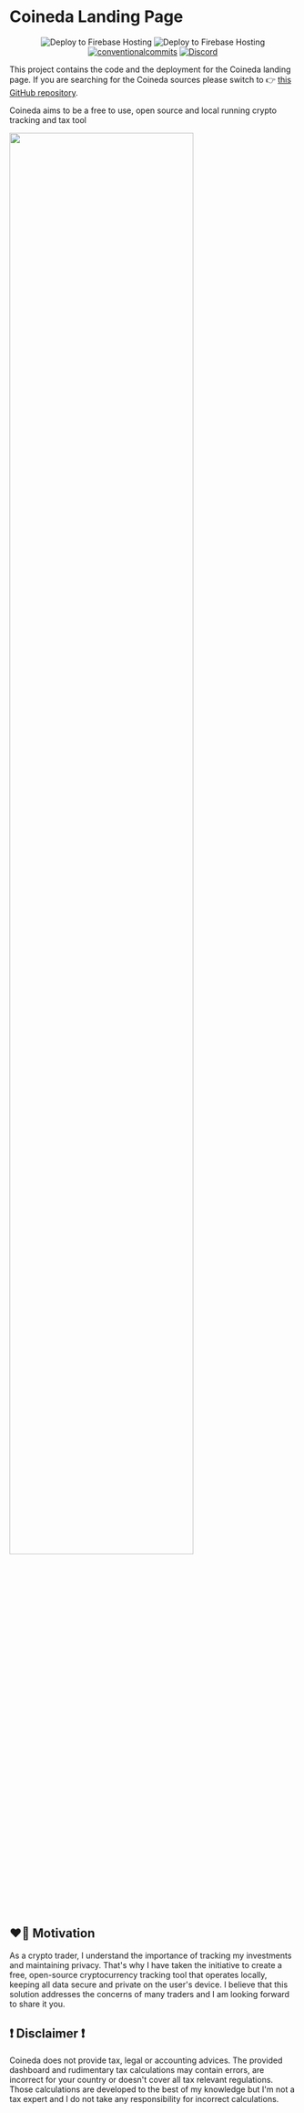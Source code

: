 # Coineda Landing Page

<p align="center">

<img alt="Deploy to Firebase Hosting" src="https://img.shields.io/github/actions/workflow/status/fabianbormann/CoinedaLandingPage/release.yml?label=Release&style=for-the-badge" />
<img alt="Deploy to Firebase Hosting" src="https://img.shields.io/github/actions/workflow/status/fabianbormann/CoinedaLandingPage/deploy.yml?label=Deployment&style=for-the-badge" />
<a href="https://conventionalcommits.org"><img alt="conventionalcommits" src="https://img.shields.io/badge/Conventional%20Commits-1.0.0-%23FE5196?logo=conventionalcommits&style=for-the-badge" /></a>
<a href="https://discord.gg/anryt23SB3"><img alt="Discord" src="https://img.shields.io/discord/1066798434671141056?label=Discord%20Chat&style=for-the-badge" /></a>
</p>

This project contains the code and the deployment for the Coineda landing page.
If you are searching for the Coineda sources please switch to 👉 [this GitHub repository](https://github.com/fabianbormann/Coineda).

Coineda aims to be a free to use, open source and local running crypto tracking and tax tool

<img src="https://user-images.githubusercontent.com/1525818/216791075-507cc5ca-9cca-4b39-9f1d-690af6c08d2a.png" width="80%"/>

## ❤️‍🔥 Motivation

As a crypto trader, I understand the importance of tracking my investments and maintaining privacy. That's why I have taken the initiative to create a free, open-source cryptocurrency tracking tool that operates locally, keeping all data secure and private on the user's device. I believe that this solution addresses the concerns of many traders and I am looking forward to share it you.

## ❗️ Disclaimer ❗️

Coineda does not provide tax, legal or accounting advices. The provided dashboard and rudimentary tax calculations may contain errors, are incorrect for your country or doesn't cover all tax relevant regulations. Those calculations are developed to the best of my knowledge but I'm not a tax expert and I do not take any responsibility for incorrect calculations.
